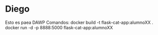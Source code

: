 # Diego
Esto es paea DAWP
  Comandos: 
    docker build -t flask-cat-app:alumnoXX .
    docker run -d -p 8888:5000 flask-cat-app:alumnoXX

